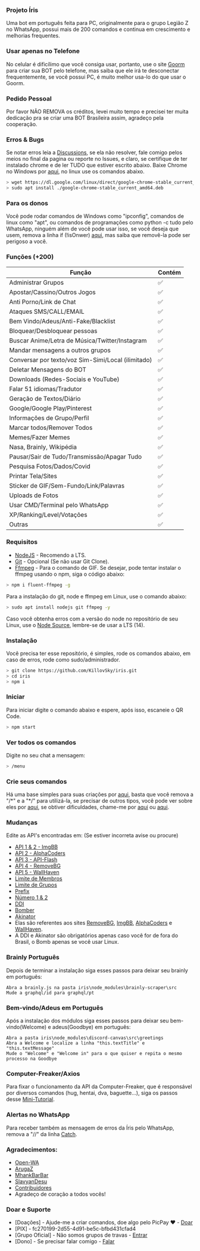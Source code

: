 ### Projeto Íris
Uma bot em português feita para PC, originalmente para o grupo Legião Z no WhatsApp, possui mais de 200 comandos e continua em crescimento e melhorias frequentes.

### Usar apenas no Telefone
No celular é dificílimo que você consiga usar, portanto, use o site [Goorm](https://ide.goorm.io) para criar sua BOT pelo telefone, mas saiba que ele irá te desconectar frequentemente, se você possui PC, é muito melhor usa-lo do que usar o Goorm.

### Pedido Pessoal
Por favor NÃO REMOVA os créditos, levei muito tempo e precisei ter muita dedicação pra se criar uma BOT Brasileira assim, agradeço pela cooperação.

### Erros & Bugs
Se notar erros leia a [Discussions](https://github.com/KillovSky/iris/discussions), se ela não resolver, fale comigo pelos meios no final da pagina ou reporte no Issues, e claro, se certifique de ter instalado chrome e de ler TUDO que estiver escrito abaixo.
Baixe Chrome no Windows por [aqui](https://www.google.com/chrome), no linux use os comandos abaixo.

```bash
> wget https://dl.google.com/linux/direct/google-chrome-stable_current_amd64.deb
> sudo apt install ./google-chrome-stable_current_amd64.deb
```

### Para os donos
Você pode rodar comandos de Windows como "ipconfig", comandos de linux como "apt", ou comandos de programações como python -c tudo pelo WhatsApp, ninguém além de você pode usar isso, se você deseja que usem, remova a linha if (!isOnwer) [aqui](https://github.com/KillovSky/iris/blob/main/config.js#L3203), mas saiba que removê-la pode ser perigoso a você.

### Funções (+200)

| Função |Contém|
| ------------- | ------------- |
| Administrar Grupos |✅|
| Apostar/Cassino/Outros Jogos |✅|
| Anti Porno/Link de Chat |✅|
| Ataques SMS/CALL/EMAIL |✅|
| Bem Vindo/Adeus/Anti-Fake/Blacklist |✅|
| Bloquear/Desbloquear pessoas |✅|
| Buscar Anime/Letra de Música/Twitter/Instagram |✅|
| Mandar mensagens a outros grupos |✅|
| Conversar por texto/voz Sim-Simi/Local (ilimitado) |✅|
| Deletar Mensagens do BOT |✅|
| Downloads (Redes-Sociais e YouTube) |✅|
| Falar 51 idiomas/Tradutor |✅|
| Geração de Textos/Diário |✅|
| Google/Google Play/Pinterest |✅|
| Informações de Grupo/Perfil |✅|
| Marcar todos/Remover Todos |✅|
| Memes/Fazer Memes |✅|
| Nasa, Brainly, Wikipédia |✅|
| Pausar/Sair de Tudo/Transmissão/Apagar Tudo |✅|
| Pesquisa Fotos/Dados/Covid |✅|
| Printar Tela/Sites |✅||
| Sticker de GIF/Sem-Fundo/Link/Palavras |✅|
| Uploads de Fotos |✅|
| Usar CMD/Terminal pelo WhatsApp |✅|
| XP/Ranking/Level/Votações |✅|
| Outras |✅|

### Requisitos

- [NodeJS](https://nodejs.org) - Recomendo a LTS.
- [Git](https://git-scm.com) - Opcional (Se não usar Git Clone).
- [Ffmpeg](https://ffmpeg.org) - Para o comando de GIF.
Se desejar, pode tentar instalar o ffmpeg usando o npm, siga o código abaixo:

```bash
> npm i fluent-ffmpeg -g
```

Para a instalação do git, node e ffmpeg em Linux, use o comando abaixo:

```bash
> sudo apt install nodejs git ffmpeg -y
```

Caso você obtenha erros com a versão do node no repositório de seu Linux, use o [Node Source](https://github.com/nodesource/distributions), lembre-se de usar a LTS (14).

### Instalação
Você precisa ter esse repositório, é simples, rode os comandos abaixo, em caso de erros, rode como sudo/administrador.

```bash
> git clone https://github.com/KillovSky/iris.git
> cd iris
> npm i
```

### Iniciar
Para iniciar digite o comando abaixo e espere, após isso, escaneie o QR Code.

```bash
> npm start
```

### Ver todos os comandos
Digite no seu chat a mensagem:

```bash
> /menu
```

### Crie seus comandos
Há uma base simples para suas criações por [aqui](https://github.com/KillovSky/iris/blob/main/config.js#L3745), basta que você remova a "/\*" e a "\*/" para utilizá-la, se precisar de outros tipos, você pode ver sobre eles por [aqui](https://docs.openwa.dev/classes/client.html), se obtiver dificuldades, chame-me por [aqui](https://chat.whatsapp.com/H53MdwhtnRf7TGX1VJ2Jje) ou [aqui](https://wa.me/+5518998044132).

### Mudanças
Edite as API's encontradas em: (Se estiver incorreta avise ou procure)

- [API 1 & 2 - ImgBB](https://github.com/KillovSky/iris/blob/main/lib/config/config.json#5)
- [API 2 - AlphaCoders](https://github.com/KillovSky/iris/blob/main/lib/config/config.json#6)
- [API 3 - API-Flash](https://github.com/KillovSky/iris/blob/main/lib/config/config.json#7)
- [API 4 - RemoveBG](https://github.com/KillovSky/iris/blob/main/lib/config/config.json#8)
- [API 5 - WallHaven](https://github.com/KillovSky/iris/blob/main/lib/config/config.json#12)
- [Limite de Membros](https://github.com/KillovSky/iris/blob/main/lib/config/config.json#10)
- [Limite de Grupos](https://github.com/KillovSky/iris/blob/main/lib/config/config.json#9)
- [Prefix](https://github.com/KillovSky/iris/blob/main/lib/config/config.json#4)
- [Número 1 & 2](https://github.com/KillovSky/iris/blob/main/lib/config/config.json#2)
- [DDI](https://github.com/KillovSky/iris/blob/main/lib/config/config.json#3)
- [Bomber](https://github.com/KillovSky/iris/blob/main/config.js#L3190)
- [Akinator](https://github.com/KillovSky/iris/blob/main/lib/config/config.json#11)
- Elas são referentes aos sites [RemoveBG](https://www.remove.bg/pt-br), [ImgBB](https://api.imgbb.com/), [AlphaCoders](https://wall.alphacoders.com/api.php) e [WallHaven](https://wallhaven.cc/settings/account).
- A DDI e Akinator são obrigatórios apenas caso você for de fora do Brasil, o Bomb apenas se você usar Linux.

### Brainly Português
Depois de terminar a instalação siga esses passos para deixar seu brainly em português:

```
Abra a brainly.js na pasta iris\node_modules\brainly-scraper\src
Mude a graphql/id para graphql/pt
```

### Bem-vindo/Adeus em Português
Após a instalação dos módulos siga esses passos para deixar seu bem-vindo(Welcome) e adeus(Goodbye) em português:

```
Abra a pasta iris\node_modules\discord-canvas\src\greetings
Abra a Welcome e localize a linha "this.textTitle" e "this.textMessage"
Mude o "Welcome" e "Welcome in" para o que quiser e repita o mesmo processo na Goodbye
```

### Computer-Freaker/Axios
Para fixar o funcionamento da API da Computer-Freaker, que é responsável por diversos comandos (hug, hentai, dva, baguette...), siga os passos desse [Mini-Tutorial](https://github.com/KillovSky/iris/discussions/10).

### Alertas no WhatsApp
Para receber também as mensagem de erros da Íris pelo WhatsApp, remova a "//" da linha [Catch](https://github.com/KillovSky/iris/blob/main/config.js#L3759).

### Agradecimentos:
- [Open-WA](https://github.com/open-wa)
- [ArugaZ](https://github.com/ArugaZ)
- [MhankBarBar](https://github.com/MhankBarBar)
- [SlavyanDesu](https://github.com/SlavyanDesu)
- [Contribuidores](https://github.com/KillovSky/iris/graphs/contributors)
- Agradeço de coração a todos vocês!

### Doar e Suporte
- [Doações] - Ajude-me a criar comandos, doe algo pelo PicPay ❤️ - [Doar](https://picpay.me/userlucas123)
- [PIX] - fc270199-2d55-4d91-be5c-bfbd431cfad4
- [Grupo Oficial] - Não somos grupos de travas - [Entrar](https://chat.whatsapp.com/H53MdwhtnRf7TGX1VJ2Jje)
- [Dono] - Se precisar falar comigo - [Falar](https://wa.me/+5518998044132)